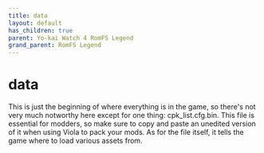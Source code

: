 ```yaml
---
title: data
layout: default
has_children: true
parent: Yo-kai Watch 4 RomFS Legend
grand_parent: RomFS Legend
---
```


# data

This is just the beginning of where everything is in the game, so there's not very much notworthy here except for one thing: cpk_list.cfg.bin. This file is essential for modders, so make sure to copy and paste an unedited version of it when using Viola to pack your mods. As for the file itself, it tells the game where to load various assets from.
